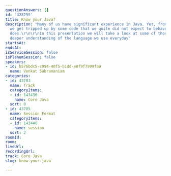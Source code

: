 ```yaml
---
questionAnswers: []
id: '428259'
title: Know your Java?
description: "Many of us have significant experience in Java. Yet, from time to time,
  we get tripped up by some code that we quite did not expect to behave the way it
  does.\r\n\r\nIn this presentation we will take a look at some of those and get a
  deeper understanding of the language we use everyday"
startsAt: 
endsAt: 
isServiceSession: false
isPlenumSession: false
speakers:
- id: b576bdc5-c994-40f5-b1dd-e0f9f7999fa9
  name: Venkat Subramaniam
categories:
- id: 43783
  name: Track
  categoryItems:
  - id: 143430
    name: Core Java
  sort: 0
- id: 43785
  name: Session Format
  categoryItems:
  - id: 143440
    name: session
  sort: 2
roomId: 
room: 
liveUrl: 
recordingUrl: 
track: Core Java
slug: know-your-java

---
```

